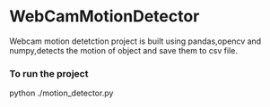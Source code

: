 # WebCamMotionDetector

Webcam motion detetction project is built using pandas,opencv and numpy,detects the motion of object and save them to csv file.

### To run the project
python ./motion_detector.py

